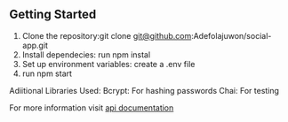 ## Getting Started

1. Clone the repository:git clone git@github.com:Adefolajuwon/social-app.git
2. Install dependecies: run npm instal
3. Set up environment variables: create a .env file
4. run npm start

Adiitional Libraries Used:
Bcrypt: For hashing passwords
Chai: For testing

For more information visit [api documentation](/api.md)
